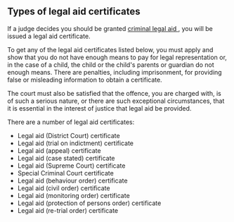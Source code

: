 ##  Types of legal aid certificates

If a judge decides you should be granted [ criminal legal aid
](/en/justice/legal-aid-and-advice/criminal-legal-aid/) , you will be issued a
legal aid certificate.

To get any of the legal aid certificates listed below, you must apply and show
that you do not have enough means to pay for legal representation or, in the
case of a child, the child or the child's parents or guardian do not enough
means. There are penalties, including imprisonment, for providing false or
misleading information to obtain a certificate.

The court must also be satisfied that the offence, you are charged with, is of
such a serious nature, or there are such exceptional circumstances, that it is
essential in the interest of justice that legal aid be provided.

There are a number of legal aid certificates:

  * Legal aid (District Court) certificate 
  * Legal aid (trial on indictment) certificate 
  * Legal aid (appeal) certificate 
  * Legal aid (case stated) certificate 
  * Legal aid (Supreme Court) certificate 
  * Special Criminal Court certificate 
  * Legal aid (behaviour order) certificate 
  * Legal aid (civil order) certificate 
  * Legal aid (monitoring order) certificate 
  * Legal aid (protection of persons order) certificate 
  * Legal aid (re-trial order) certificate 
